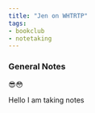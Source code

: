 ```yaml
---
title: "Jen on WHTRTP"
tags:
- bookclub
- notetaking
---
```


### General Notes
😎😳

Hello I am taking notes